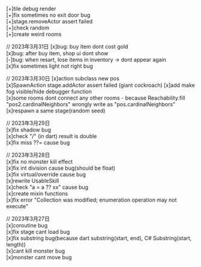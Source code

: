 [+]tile debug render  
[+]fix sometimes no exit door bug  
[+]stage.removeActor assert failed   
[+]check random  
[+]create weird rooms  

// 2023年3月31日
[x]bug: buy item dont cost gold  
[x]bug: after buy item, shop ui dont show  
[-]bug: when resart, lose items in inventory -> dont appear again  
[x]fix sometimes light not right bug

// 2023年3月30日
[x]action subclass new pos  
[x]SpawnAction stage.addActor assert failed (giant cockroach) 
[x]add make fog visible/hide debugger function  
[x]some rooms dont connect any other rooms - because Reachability.fill "pos2.cardinalNeighbors" wrongly write as "pos.cardinalNeighbors"  
[x]respawn a same stage(random seed)  

// 2023年3月29日  
[x]fix shadow bug  
[x]check "/" (in dart) result is double  
[x]fix miss ??= cause bug  

// 2023年3月28日  
[x]fix no monster kill effect  
[x]fix int division cause bug(should be float)  
[x]fix virtual/override cause bug  
[x]rewrite UsableSkill  
[x]check "a = a ?? xx" cause bug  
[x]create mixin functions  
[x]fix error "Collection was modified; enumeration operation may not execute"  

// 2023年3月27日  
[x]coroutine bug  
[x]fix stage cant load bug  
[x]fix substring bug(because dart substring(start, end), C# Substring(start, length))  
[x]cant kill monster bug  
[x]monster cant move bug  
